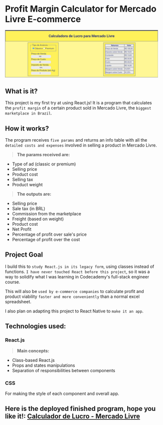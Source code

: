 # Profit Margin Calculator for Mercado Livre E-commerce

![alt screenshot of the program](/resources/img/screenshot.jpg "Program screenshot")

## What is it?
This project is my first try at using React.js! It is a program that calculates the `profit margin` of a certain product sold in Mercado Livre, the `biggest marketplace in Brazil`.

## How it works?
The program receives `five params` and returns an info table with all the `detailed costs and expenses` involved in selling a product in Mercado Livre.

>**The params received are:**

- Type of ad (classic or premium)
- Selling price
- Product cost
- Selling tax
- Product weight



>**The outputs are:**

- Selling price
- Sale tax (in BRL)
- Commission from the marketplace
- Freight (based on weight)
- Product cost
- Net Profit
- Percentage of profit over sale's price
- Percentage of profit over the cost

## Project Goal
I build this to `study React.js in its legacy form`, using classes instead of functions. `I have never touched React before this project`, so it was a way to solidify what I was learning in Codecademy's full-stack engineer course.

This will also be `used by e-commerce companies` to calculate profit and product viability `faster and more conveniently` than a normal excel spreadsheet.

I also plan on adapting this project to React Native to `make it an app`.

## Technologies used:

### React.js

>**Main concepts:**
- Class-based React.js
- Props and states manipulations
- Separation of responsibilities between components

### CSS
For making the style of each component and overall app.

## Here is the deployed finished program, hope you like it!: [Calculador de Lucro - Mercado Livre](https://profit-mercado-livre.vercel.app/)

